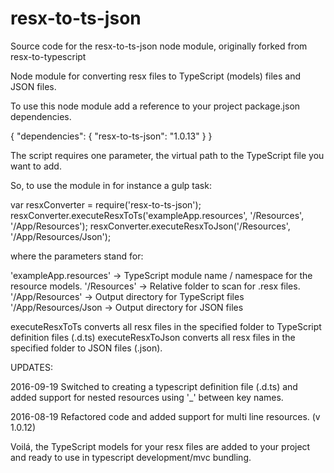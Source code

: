 # resx-to-ts-json

Source code for the resx-to-ts-json node module, originally forked from resx-to-typescript

Node module for converting resx files to TypeScript (models) files and JSON files.

To use this node module add a reference to your project package.json dependencies.

{
    "dependencies": {
        "resx-to-ts-json": "1.0.13"
    }
}

The script requires one parameter, the virtual path to the TypeScript file you want to add.

So, to use the module in for instance a gulp task:

var resxConverter = require('resx-to-ts-json');
resxConverter.executeResxToTs('exampleApp.resources', '/Resources', '/App/Resources');
resxConverter.executeResxToJson('/Resources', '/App/Resources/Json');

where the parameters stand for:

'exampleApp.resources'  -> TypeScript module name / namespace for the resource models.
'/Resources'            -> Relative folder to scan for .resx files.
'/App/Resources'        -> Output directory for TypeScript files
'/App/Resources/Json    -> Output directory for JSON files

executeResxToTs converts all resx files in the specified folder to TypeScript definition files (.d.ts)
executeResxToJson converts all resx files in the specified folder to JSON files (.json).

UPDATES:

2016-09-19 Switched to creating a typescript definition file (.d.ts) and added support for
                nested resources using '_' between key names.
                
2016-08-19 Refactored code and added support for multi line resources. (v 1.0.12)

Voilá, the TypeScript models for your resx files are added to your project and ready to use in typescript development/mvc bundling.